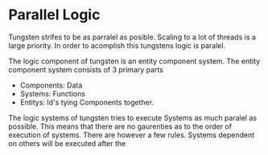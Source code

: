 Parallel Logic
==============

Tungsten strifes to be as parralel as posible. 
Scaling to a lot of threads is a large priority.
In order to acomplish this tungstens logic is paralel.

The logic component of tungsten is an entity component system.
The entity component system consists of 3 primary parts
 * Components: Data
 * Systems: Functions
 * Entitys: Id's tying Components together.

The logic systems of tungsten tries to execute Systems as much paralel as possible.
This means that there are no gaurenties as to the order of execution of systems.
There are however a few rules. 
Systems dependent on others will be executed after the 
